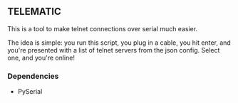 ## TELEMATIC

This is a tool to make telnet connections over serial much easier.

The idea is simple: you run this script, you plug in a cable, you hit enter, and you're presented with a list of telnet servers from the json config. Select one, and you're online!

### Dependencies
- PySerial